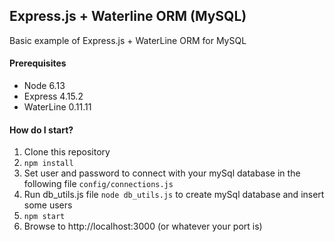 ## Express.js + Waterline ORM (MySQL)

Basic example of Express.js + WaterLine ORM for MySQL

#### Prerequisites

- Node 6.13
- Express 4.15.2
- WaterLine 0.11.11

#### How do I start?

1. Clone this repository
2. `npm install`
3. Set user and password to connect with your mySql database in the following file `config/connections.js`
4. Run db_utils.js file `node db_utils.js` to create mySql database and insert some users
5. `npm start`
6. Browse to http://localhost:3000 (or whatever your port is)
